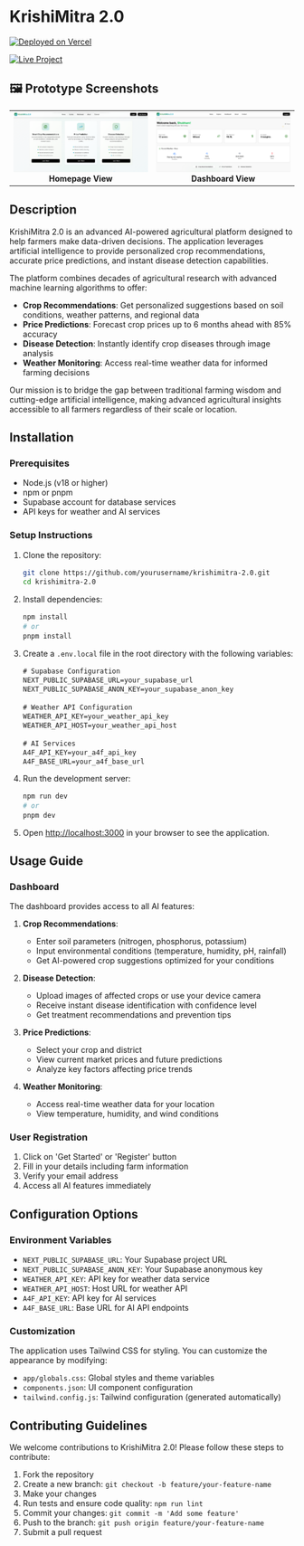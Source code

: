 # KrishiMitra 2.0

[![Deployed on Vercel](https://img.shields.io/badge/Deployed%20on-Vercel-black?style=for-the-badge&logo=vercel)](https://krishi-mitra-2.vercel.app/)

[![Live Project](https://img.shields.io/badge/Live%20Project-dc--pearl.vercel.app-green?style=for-the-badge&logo=vercel)](https://krishi-mitra-2.vercel.app/)

## 🖼️ Prototype Screenshots

<table>
  <tr>
    <td align="center">
      <img src="public/Homepage.png" alt="Homepage Screenshot" width="420"/>
      <br/>
      <b>Homepage View</b>
    </td>
    <td align="center">
      <img src="public/Dashboard.png" alt="Dashboard Screenshot" width="420"/>
      <br/>
      <b>Dashboard View</b>
    </td>
  </tr>
</table>

## Description

KrishiMitra 2.0 is an advanced AI-powered agricultural platform designed to help farmers make data-driven decisions. The application leverages artificial intelligence to provide personalized crop recommendations, accurate price predictions, and instant disease detection capabilities.

The platform combines decades of agricultural research with advanced machine learning algorithms to offer:

- **Crop Recommendations**: Get personalized suggestions based on soil conditions, weather patterns, and regional data
- **Price Predictions**: Forecast crop prices up to 6 months ahead with 85% accuracy
- **Disease Detection**: Instantly identify crop diseases through image analysis
- **Weather Monitoring**: Access real-time weather data for informed farming decisions

Our mission is to bridge the gap between traditional farming wisdom and cutting-edge artificial intelligence, making advanced agricultural insights accessible to all farmers regardless of their scale or location.

## Installation

### Prerequisites

- Node.js (v18 or higher)
- npm or pnpm
- Supabase account for database services
- API keys for weather and AI services

### Setup Instructions

1. Clone the repository:
   ```bash
   git clone https://github.com/yourusername/krishimitra-2.0.git
   cd krishimitra-2.0
   ```

2. Install dependencies:
   ```bash
   npm install
   # or
   pnpm install
   ```

3. Create a `.env.local` file in the root directory with the following variables:
   ```
   # Supabase Configuration
   NEXT_PUBLIC_SUPABASE_URL=your_supabase_url
   NEXT_PUBLIC_SUPABASE_ANON_KEY=your_supabase_anon_key
   
   # Weather API Configuration
   WEATHER_API_KEY=your_weather_api_key
   WEATHER_API_HOST=your_weather_api_host
   
   # AI Services
   A4F_API_KEY=your_a4f_api_key
   A4F_BASE_URL=your_a4f_base_url
   ```

4. Run the development server:
   ```bash
   npm run dev
   # or
   pnpm dev
   ```

5. Open [http://localhost:3000](http://localhost:3000) in your browser to see the application.

## Usage Guide

### Dashboard

The dashboard provides access to all AI features:

1. **Crop Recommendations**:
   - Enter soil parameters (nitrogen, phosphorus, potassium)
   - Input environmental conditions (temperature, humidity, pH, rainfall)
   - Get AI-powered crop suggestions optimized for your conditions

2. **Disease Detection**:
   - Upload images of affected crops or use your device camera
   - Receive instant disease identification with confidence level
   - Get treatment recommendations and prevention tips

3. **Price Predictions**:
   - Select your crop and district
   - View current market prices and future predictions
   - Analyze key factors affecting price trends

4. **Weather Monitoring**:
   - Access real-time weather data for your location
   - View temperature, humidity, and wind conditions

### User Registration

1. Click on 'Get Started' or 'Register' button
2. Fill in your details including farm information
3. Verify your email address
4. Access all AI features immediately

## Configuration Options

### Environment Variables

- `NEXT_PUBLIC_SUPABASE_URL`: Your Supabase project URL
- `NEXT_PUBLIC_SUPABASE_ANON_KEY`: Your Supabase anonymous key
- `WEATHER_API_KEY`: API key for weather data service
- `WEATHER_API_HOST`: Host URL for weather API
- `A4F_API_KEY`: API key for AI services
- `A4F_BASE_URL`: Base URL for AI API endpoints

### Customization

The application uses Tailwind CSS for styling. You can customize the appearance by modifying:

- `app/globals.css`: Global styles and theme variables
- `components.json`: UI component configuration
- `tailwind.config.js`: Tailwind configuration (generated automatically)

## Contributing Guidelines

We welcome contributions to KrishiMitra 2.0! Please follow these steps to contribute:

1. Fork the repository
2. Create a new branch: `git checkout -b feature/your-feature-name`
3. Make your changes
4. Run tests and ensure code quality: `npm run lint`
5. Commit your changes: `git commit -m 'Add some feature'`
6. Push to the branch: `git push origin feature/your-feature-name`
7. Submit a pull request




